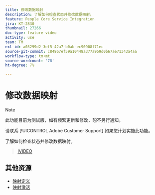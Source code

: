 ```yaml
---
title: 修改数据映射
description: 了解如何检查状态并修改数据映射。
feature: People Core Service Integration
jira: KT-2830
thumbnail: 27266
doc-type: feature video
activity: use
team: TM
exl-id: a03299d2-3ef5-42a7-b0ab-ec90908f71ec
source-git-commit: c84867ef59a10448a377a959d0b67ae71343a4aa
workflow-type: tm+mt
source-wordcount: '78'
ht-degree: 7%

---
```


# 修改数据映射

>[!NOTE]
>
>此功能目前为测试版，如有频繁更新和修改，恕不另行通知。
>
>请联系 [!UICONTROL Adobe Customer Support] 如果您计划实施此功能。

了解如何检查状态并修改数据映射。

>[!VIDEO](https://video.tv.adobe.com/v/27266?quality=12&learn=on)

## 其他资源

* [映射定义](https://experienceleague.adobe.com/docs/campaign-standard/using/integrating-with-adobe-cloud/adobe-experience-platform/data-connector/aep-mapping-definition.html)
* [映射激活](https://experienceleague.adobe.com/docs/campaign-standard/using/integrating-with-adobe-cloud/adobe-experience-platform/data-connector/aep-mapping-activation.html)
